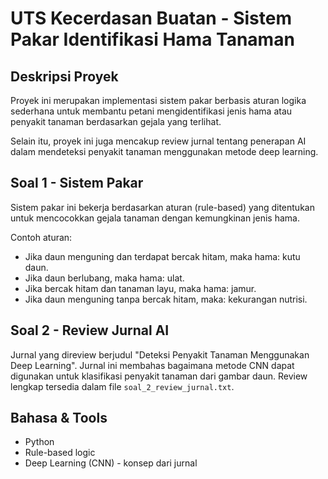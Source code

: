 # UTS Kecerdasan Buatan - Sistem Pakar Identifikasi Hama Tanaman

## Deskripsi Proyek
Proyek ini merupakan implementasi sistem pakar berbasis aturan logika sederhana untuk membantu petani mengidentifikasi jenis hama atau penyakit tanaman berdasarkan gejala yang terlihat.

Selain itu, proyek ini juga mencakup review jurnal tentang penerapan AI dalam mendeteksi penyakit tanaman menggunakan metode deep learning.



## Soal 1 - Sistem Pakar
Sistem pakar ini bekerja berdasarkan aturan (rule-based) yang ditentukan untuk mencocokkan gejala tanaman dengan kemungkinan jenis hama.

Contoh aturan:
- Jika daun menguning dan terdapat bercak hitam, maka hama: kutu daun.
- Jika daun berlubang, maka hama: ulat.
- Jika bercak hitam dan tanaman layu, maka hama: jamur.
- Jika daun menguning tanpa bercak hitam, maka: kekurangan nutrisi.

## Soal 2 - Review Jurnal AI
Jurnal yang direview berjudul "Deteksi Penyakit Tanaman Menggunakan Deep Learning". Jurnal ini membahas bagaimana metode CNN dapat digunakan untuk klasifikasi penyakit tanaman dari gambar daun. Review lengkap tersedia dalam file `soal_2_review_jurnal.txt`.

## Bahasa & Tools
- Python
- Rule-based logic
- Deep Learning (CNN) - konsep dari jurnal
